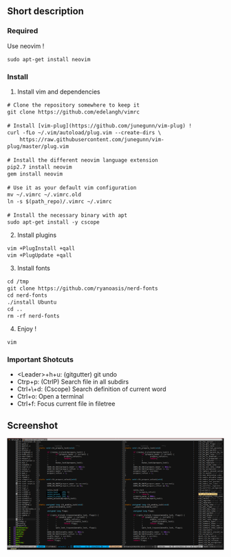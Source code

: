 ## Short description

### Required

Use neovim !
```
sudo apt-get install neovim
```

### Install

1) Install vim and dependencies
```
# Clone the repository somewhere to keep it
git clone https://github.com/edelangh/vimrc

# Install [vim-plug](https://github.com/junegunn/vim-plug) !
curl -fLo ~/.vim/autoload/plug.vim --create-dirs \
    https://raw.githubusercontent.com/junegunn/vim-plug/master/plug.vim

# Install the different neovim language extension
pip2.7 install neovim
gem install neovim

# Use it as your default vim configuration
mv ~/.vimrc ~/.vimrc.old
ln -s $(path_repo)/.vimrc ~/.vimrc

# Install the necessary binary with apt
sudo apt-get install -y cscope
```

2) Install plugins
```
vim +PlugInstall +qall
vim +PlugUpdate +qall
```

3) Install fonts
```
cd /tmp
git clone https://github.com/ryanoasis/nerd-fonts
cd nerd-fonts
./install Ubuntu
cd ..
rm -rf nerd-fonts
```

4) Enjoy !
```
vim
```
### Important Shotcuts

 - \<Leader\>+h+u: (gitgutter) git undo
 - Ctrp+p:       (CtrlP) Search file in all subdirs
 - Ctrl+\\+d:    (Cscope) Search definition of current word
 - Ctrl+o:       Open a terminal
 - Ctrl+f:       Focus current file in filetree

## Screenshot

![Screenshot1](images/screenshot.png)
